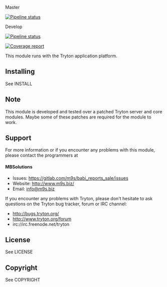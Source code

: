 Master

[![Pipeline status](https://gitlab.com/m9s/babi_reports_sale/badges/master/pipeline.svg)](https://gitlab.com/m9s/babi_reports_sale/commits/master)

Develop

[![Pipeline status](https://gitlab.com/m9s/babi_reports_sale/badges/develop/pipeline.svg)](https://gitlab.com/m9s/babi_reports_sale/commits/develop)

[![Coverage report](https://gitlab.com/m9s/babi_reports_sale/badges/develop/coverage.svg)](http://m9s.gitlab.io/babi_reports_sale)



This module runs with the Tryton application platform.

Installing
----------

See INSTALL

Note
----

This module is developed and tested over a patched Tryton server and
core modules. Maybe some of these patches are required for the module to work.

Support
-------

For more information or if you encounter any problems with this module,
please contact the programmers at

#### MBSolutions

   * Issues:   https://gitlab.com/m9s/babi_reports_sale/issues
   * Website:  http://www.m9s.biz/
   * Email:    info@m9s.biz

If you encounter any problems with Tryton, please don't hesitate to ask
questions on the Tryton bug tracker, forum or IRC channel:

   * http://bugs.tryton.org/
   * http://www.tryton.org/forum
   * irc://irc.freenode.net/tryton

License
-------

See LICENSE

Copyright
---------

See COPYRIGHT

